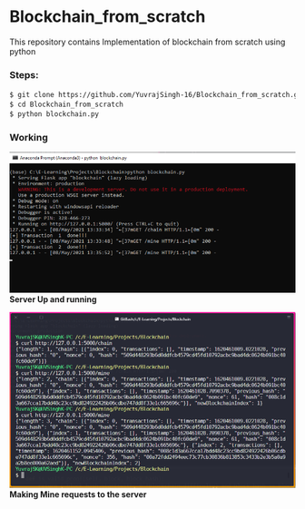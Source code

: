 # Blockchain_from_scratch
This repository contains Implementation of blockchain from scratch using python


### Steps:
```bash
$ git clone https://github.com/YuvrajSingh-16/Blockchain_from_scratch.git
$ cd Blockchain_from_scratch
$ python blockchain.py
```

### Working

![](Media/server.png)
**Server Up and running**

![](Media/mine_requests.png)
**Making Mine requests to the server**
